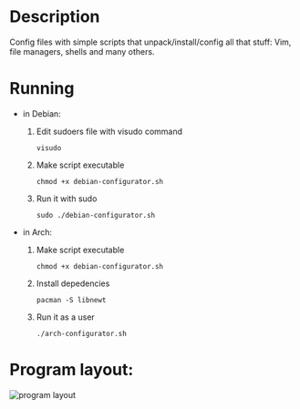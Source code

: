 Description
=====================

Config files with simple scripts that unpack/install/config all that stuff:
Vim, file managers, shells and many others.


Running
=====================


* in Debian:
    
    1) Edit sudoers file with visudo command
        ```
        visudo
        ```

    2) Make script executable
        ```
        chmod +x debian-configurator.sh
        ```

    3) Run it with sudo
        ```
        sudo ./debian-configurator.sh
        ```
        

* in Arch:
    
    1) Make script executable
        ```
        chmod +x debian-configurator.sh
        ```

    2) Install depedencies
        ```
        pacman -S libnewt
        ```

    3) Run it as a user
        ```
        ./arch-configurator.sh
        ```
    

Program layout:
=====================
![program layout](https://raw.github.com/micdud1995/linux_stuff/master/img/screenshot-program.png)
